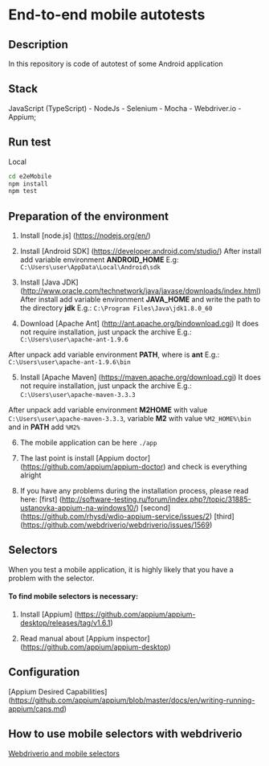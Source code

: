 End-to-end mobile autotests
=======


## Description
In this repository is code of autotest of some Android application


## Stack
JavaScript (TypeScript) - NodeJs - Selenium - Mocha - Webdriver.io - Appium;


## Run test
Local
```bash
cd e2eMobile
npm install
npm test
```


## Preparation of the environment

1. Install [node.js] (https://nodejs.org/en/)

2. Install [Android SDK] (https://developer.android.com/studio/)
After install add variable environment **ANDROID_HOME**
E.g:
`C:\Users\user\AppData\Local\Android\sdk`

3. Install [Java JDK] (http://www.oracle.com/technetwork/java/javase/downloads/index.html)
After install add variable environment **JAVA_HOME** and write the path to the directory **jdk**
E.g.:
`C:\Program Files\Java\jdk1.8.0_60`

4. Download [Apache Ant] (http://ant.apache.org/bindownload.cgi)
It does not require installation, just unpack the archive
E.g.:
`C:\Users\user\apache-ant-1.9.6`

After unpack add variable environment **PATH**, where is **ant**
E.g.:
`C:\Users\user\apache-ant-1.9.6\bin`

5. Install [Apache Maven] (https://maven.apache.org/download.cgi)
It does not require installation, just unpack the archive
E.g.:
`C:\Users\user\apache-maven-3.3.3`

After unpack add variable environment **M2HOME** with value `C:\Users\user\apache-maven-3.3.3`,
variable **M2** with value `%M2_HOME%\bin` and in **PATH** add `%M2%`

6. The mobile application can be here
`./app`

7. The last point is install [Appium doctor] (https://github.com/appium/appium-doctor) and check is everything alright

8. If you have any problems during the installation process, please read here:
[first] (http://software-testing.ru/forum/index.php?/topic/31885-ustanovka-appium-na-windows10/)
[second] (https://github.com/rhysd/wdio-appium-service/issues/2)
[third] (https://github.com/webdriverio/webdriverio/issues/1569)


## Selectors

When you test a mobile application, it is highly likely that you have a problem with the selector.

#### To find mobile selectors is necessary:

1. Install [Appium] (https://github.com/appium/appium-desktop/releases/tag/v1.6.1)

2. Read manual about [Appium inspector] (https://github.com/appium/appium-desktop)


## Configuration
[Appium Desired Capabilities] (https://github.com/appium/appium/blob/master/docs/en/writing-running-appium/caps.md)


## How to use mobile selectors with webdriverio
[Webdriverio and mobile selectors](http://webdriver.io/guide/usage/selectors.html#Mobile-Selectors)
